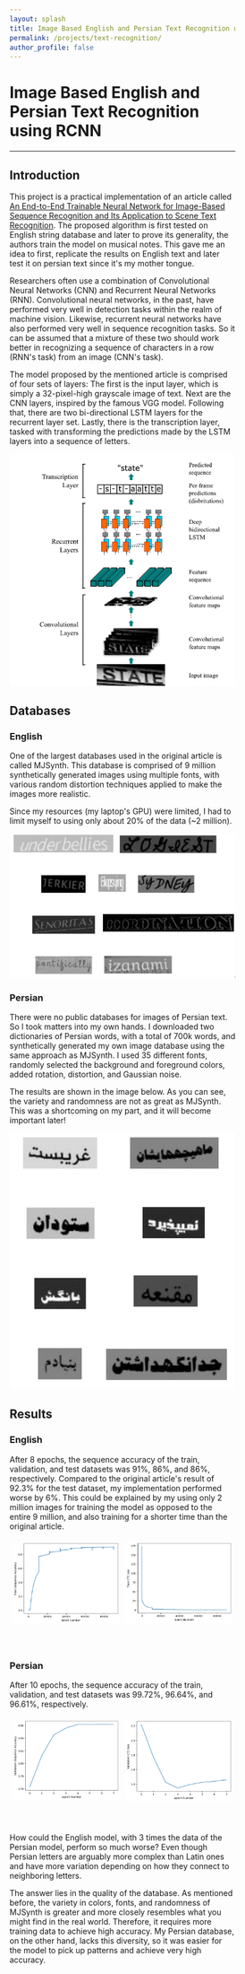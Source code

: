 ```yaml
---
layout: splash
title: Image Based English and Persian Text Recognition using RCNN
permalink: /projects/text-recognition/
author_profile: false
---
```


# Image Based English and Persian Text Recognition using RCNN
---


<html>
<style>
    html,
    body {
        width: 100%;
    }
    img.two {
        height: 80%;
        width: 80%;
    }
    * {
        box-sizing: border-box;
    }
    .column {
        float: left;
        width: 50%;
        padding: 5px;
    }
    .row::after {
        content: "";
        clear: both;
        display: table;
    }
</style>
</html>



## Introduction

This project is a practical implementation of an article called [An End-to-End Trainable Neural Network for Image-Based Sequence Recognition and Its Application to Scene Text Recognition](https://arxiv.org/abs/1507.05717). The proposed algorithm is first tested on English string database and later to prove its generality, the authors train the model on musical notes. This gave me an idea to first, replicate the results on English text and later test it on persian text since it's my mother tongue.

Researchers often use a combination of Convolutional Neural Networks (CNN) and Recurrent Neural Networks (RNN). Convolutional neural networks, in the past, have performed very well in detection tasks within the realm of machine vision. Likewise, recurrent neural networks have also performed very well in sequence recognition tasks. So it can be assumed that a mixture of these two should work better in recognizing a sequence of characters in a row (RNN's task) from an image (CNN's task).

The model proposed by the mentioned article is comprised of four sets of layers: The first is the input layer, which is simply a 32-pixel-high grayscale image of text. Next are the CNN layers, inspired by the famous VGG model. Following that, there are two bi-directional LSTM layers for the recurrent layer set. Lastly, there is the transcription layer, tasked with transforming the predictions made by the LSTM layers into a sequence of letters.

<html>
<body>
    <center>
        <img src='/files/text-recognition/layers.png'>
    </center>
</body>
</html>



## Databases 

### English 

One of the largest databases used in the original article is called MJSynth. This database is comprised of 9 million synthetically generated images using multiple fonts, with various random distortion techniques applied to make the images more realistic.

Since my resources (my laptop's GPU) were limited, I had to limit myself to using only about 20% of the data (~2 million).

<html>
<body>
    <center>
        <img src='/files/text-recognition/english-samples.png'>
    </center>
</body>
</html>


### Persian

There were no public databases for images of Persian text. So I took matters into my own hands. I downloaded two dictionaries of Persian words, with a total of 700k words, and synthetically generated my own image database using the same approach as MJSynth. I used 35 different fonts, randomly selected the background and foreground colors, added rotation, distortion, and Gaussian noise.

The results are shown in the image below. As you can see, the variety and randomness are not as great as MJSynth. This was a shortcoming on my part, and it will become important later!

<html>
<body>
    <center>
        <img src='/files/text-recognition/persian-samples.png'>
    </center>
</body>
</html>


## Results

### English 

After 8 epochs, the sequence accuracy of the train, validation, and test datasets was 91%, 86%, and 86%, respectively. Compared to the original article's result of 92.3% for the test dataset, my implementation performed worse by 6%. This could be explained by my using only 2 million images for training the model as opposed to the entire 9 million, and also training for a shorter time than the original article.


<html>
<body>
    <center>
        <div class="row">
            <div class="column">
                <img src='/files/text-recognition/english-acc.png'>
            </div>
            <div class="column">
                <img src='/files/text-recognition/english-loss.png'>
            </div>
        </div>
        <br>
        <br>
    </center>

</body>

</html>

### Persian

After 10 epochs, the sequence accuracy of the train, validation, and test datasets was 99.72%, 96.64%, and 96.61%, respectively.

<html>
<body>
    <center>
        <div class="row">
            <div class="column">
                <img src='/files/text-recognition/persian-acc.png'>
            </div>
            <div class="column">
                <img src='/files/text-recognition/persian-loss.png'>
            </div>
        </div>
        <br>
        <br>
    </center>

</body>

</html>


How could the English model, with 3 times the data of the Persian model, perform so much worse? Even though Persian letters are arguably more complex than Latin ones and have more variation depending on how they connect to neighboring letters.

The answer lies in the quality of the database. As mentioned before, the variety in colors, fonts, and randomness of MJSynth is greater and more closely resembles what you might find in the real world. Therefore, it requires more training data to achieve high accuracy. My Persian database, on the other hand, lacks this diversity, so it was easier for the model to pick up patterns and achieve very high accuracy.

